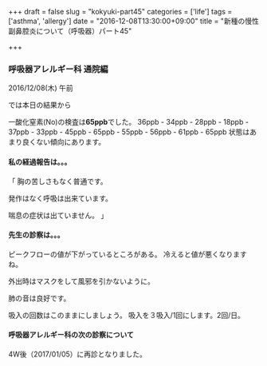 +++
draft = false
slug = "kokyuki-part45"
categories = ['life']
tags = ['asthma', 'allergy']
date = "2016-12-08T13:30:00+09:00"
title = "新種の慢性副鼻腔炎について（呼吸器）パート45"

+++

### 呼吸器アレルギー科 通院編

2016/12/08(木) 午前

<!--more-->

では本日の結果から

一酸化窒素(No)の検査は**65ppb**でした。
36ppb - 34ppb - 28ppb - 18ppb - 37ppb -
 33ppb - 45ppb - 65ppb - 55ppb - 56ppb -
 61ppb - 65ppb
状態はあまり良くない傾向にあります。

#### 私の経過報告は。。。

「
胸の苦しさもなく普通です。

発作はなく呼吸は出来ています。

喘息の症状は出ていません。
」

#### 先生の診察は。。。

ピークフローの値が下がっているところがある。
冷えると値が悪くなりますね。

外出時はマスクをして風邪を引かないように。

肺の音は良好です。

吸入の回数はこのままにしましょう。
吸入を３吸入/1回にします。2回/日。

#### 呼吸器アレルギー科の次の診察について

4W後（2017/01/05）に再診となりました。
